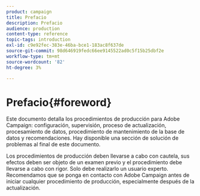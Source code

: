 ```yaml
---
product: campaign
title: Prefacio
description: Prefacio
audience: production
content-type: reference
topic-tags: introduction
exl-id: c9e92fec-383e-46ba-bce1-183ac8f637de
source-git-commit: 98d646919fedc66ee9145522ad0c5f15b25dbf2e
workflow-type: tm+mt
source-wordcount: '82'
ht-degree: 3%

---
```


# Prefacio{#foreword}

Este documento detalla los procedimientos de producción para Adobe Campaign: configuración, supervisión, proceso de actualización, procesamiento de datos, procedimiento de mantenimiento de la base de datos y recomendaciones. Hay disponible una sección de solución de problemas al final de este documento.

Los procedimientos de producción deben llevarse a cabo con cautela, sus efectos deben ser objeto de un examen previo y el procedimiento debe llevarse a cabo con rigor. Solo debe realizarlo un usuario experto. Recomendamos que se ponga en contacto con Adobe Campaign antes de iniciar cualquier procedimiento de producción, especialmente después de la actualización.
